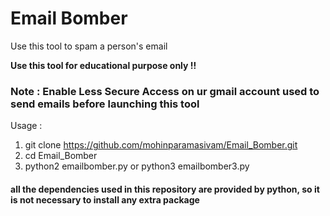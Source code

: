 # Email Bomber

Use this tool to spam a person's email

<b> Use this tool for educational purpose only !! </b>

<h3> Note : Enable Less Secure Access on ur gmail account used to send emails before launching this tool </h3>

Usage :

1) git clone https://github.com/mohinparamasivam/Email_Bomber.git <br/>
2) cd Email_Bomber <br/>
3) python2 emailbomber.py or python3 emailbomber3.py

<h4>all the dependencies used in this repository are provided by python, so it is not necessary to install any extra package<h4/>
